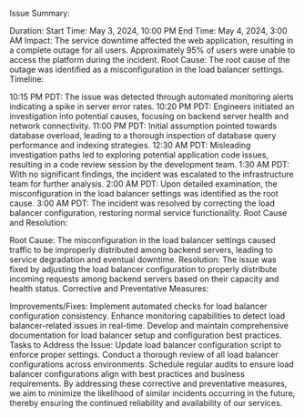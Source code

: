Issue Summary:

Duration:
Start Time: May 3, 2024, 10:00 PM 
End Time: May 4, 2024, 3:00 AM 
Impact:
The service downtime affected the web application, resulting in a complete outage for all users. Approximately 95% of users were unable to access the platform during the incident.
Root Cause:
The root cause of the outage was identified as a misconfiguration in the load balancer settings.
Timeline:

10:15 PM PDT:
The issue was detected through automated monitoring alerts indicating a spike in server error rates.
10:20 PM PDT:
Engineers initiated an investigation into potential causes, focusing on backend server health and network connectivity.
11:00 PM PDT:
Initial assumption pointed towards database overload, leading to a thorough inspection of database query performance and indexing strategies.
12:30 AM PDT:
Misleading investigation paths led to exploring potential application code issues, resulting in a code review session by the development team.
1:30 AM PDT:
With no significant findings, the incident was escalated to the infrastructure team for further analysis.
2:00 AM PDT:
Upon detailed examination, the misconfiguration in the load balancer settings was identified as the root cause.
3:00 AM PDT:
The incident was resolved by correcting the load balancer configuration, restoring normal service functionality.
Root Cause and Resolution:

Root Cause:
The misconfiguration in the load balancer settings caused traffic to be improperly distributed among backend servers, leading to service degradation and eventual downtime.
Resolution:
The issue was fixed by adjusting the load balancer configuration to properly distribute incoming requests among backend servers based on their capacity and health status.
Corrective and Preventative Measures:

Improvements/Fixes:
Implement automated checks for load balancer configuration consistency.
Enhance monitoring capabilities to detect load balancer-related issues in real-time.
Develop and maintain comprehensive documentation for load balancer setup and configuration best practices.
Tasks to Address the Issue:
Update load balancer configuration script to enforce proper settings.
Conduct a thorough review of all load balancer configurations across environments.
Schedule regular audits to ensure load balancer configurations align with best practices and business requirements.
By addressing these corrective and preventative measures, we aim to minimize the likelihood of similar incidents occurring in the future, thereby ensuring the continued reliability and availability of our services.
